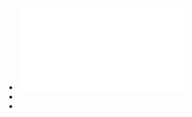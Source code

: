 - ![[图灵程序设计丛书].你不知道的JavaScript（上卷）.pdf](../assets/[图灵程序设计丛书].你不知道的JavaScript（上卷）_1648974316013_0.pdf)
-
-